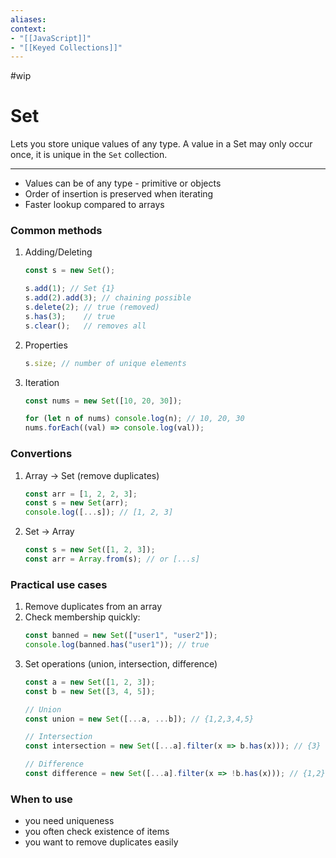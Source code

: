 ```yaml
---
aliases:
context:
- "[[JavaScript]]"
- "[[Keyed Collections]]"
---
```


#wip

# Set

Lets you store unique values of any type. A value in a Set may only occur once, it is unique in the `Set` collection.

---
- Values can be of any type - primitive or objects
- Order of insertion is preserved when iterating
- Faster lookup compared to arrays

### Common methods

1. Adding/Deleting
    ```js
    const s = new Set();

    s.add(1); // Set {1}
    s.add(2).add(3); // chaining possible
    s.delete(2); // true (removed)
    s.has(3);    // true
    s.clear();   // removes all
    ```

2. Properties
    ```JavaScript
    s.size; // number of unique elements
    ```

3. Iteration
    ``` js
    const nums = new Set([10, 20, 30]);

    for (let n of nums) console.log(n); // 10, 20, 30
    nums.forEach((val) => console.log(val));
    ```

### Convertions

1. Array -> Set (remove duplicates)
    ```JavaScript
    const arr = [1, 2, 2, 3];
    const s = new Set(arr);
    console.log([...s]); // [1, 2, 3]
    ```

2. Set -> Array
    ```JavaScript
    const s = new Set([1, 2, 3]);
    const arr = Array.from(s); // or [...s]
    ```


### Practical use cases

1. Remove duplicates from an array
2. Check membership quickly:
    ```JavaScript
    const banned = new Set(["user1", "user2"]);
    console.log(banned.has("user1")); // true
    ```
3. Set operations (union, intersection, difference)
    ```JavaScript
    const a = new Set([1, 2, 3]);
    const b = new Set([3, 4, 5]);

    // Union
    const union = new Set([...a, ...b]); // {1,2,3,4,5}

    // Intersection
    const intersection = new Set([...a].filter(x => b.has(x))); // {3}

    // Difference
    const difference = new Set([...a].filter(x => !b.has(x))); // {1,2}
    ```

### When to use
- you need uniqueness
- you often check existence of items
- you want to remove duplicates easily
